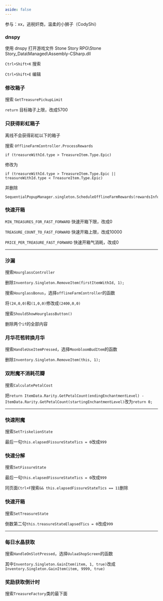 ```yaml
---
aside: false
---
```


参与：xx，逃税奸商，温柔的小狮子（CodyShi）

### dnspy

使用 dnspy 打开游戏文件 Stone Story RPG\Stone Story_Data\Managed\Assembly-CSharp.dll



`Ctrl+Shift+K` 搜索

`Ctrl+Shift+E` 编辑



###  修改箱子

搜索 `GetTreasurePickupLimit`   

`return`    目标箱子上限，改成5700



###  只获得彩虹箱子

离线不会获得彩虹以下的箱子

搜索 `OfflineFarmController.ProcessRewards`

```
if (treasureWithId.type > TreasureItem.Type.Epic) 
```

修改为

```
if (treasureWithId.type > TreasureItem.Type.Epic || treasureWithId.type < TreasureItem.Type.Epic)
```

并删除

```
SequentialPopupManager.singleton.ScheduleOfflineFarmRewards(rewardsInfo);
```





###  快速开箱

`MIN_TREASURES_FOR_FAST_FORWARD`    快速开箱下限，改成0

`TREASURE_COUNT_TO_FAST_FORWARD`   快速开箱上限，改成10000

`PRICE_PER_TREASURE_FAST_FORWARD`   快速开箱气消耗，改成0


---


###  沙漏

搜索`HourglassController`

删除`Inventory.Singleton.RemoveItem(firstItemWithId, 1);`



搜索`HourglassBonus`，选择`offlineFarmController`的函数

将`(24,0,0)`和`(1,0,0)`修改成`(2400,0,0)`



搜索`ShouldShowHourglassButton()`

删除两个`if`的全部内容



###  月华花苞转换月华

搜索`HandleUseItemPressed`，选择`MoonbloomBudItem`的函数

删除`Inventory.Singleton.RemoveItem(this, 1);`



###  双附魔不消耗花瓣

搜索`CalculatePetalCost`

把`return ItemData.Rarity.GetPetalCount(endingEnchantmentLevel) - ItemData.Rarity.GetPetalCount(startingEnchantmentLevel)`改为`return 0;`


---


###  快速附魔

搜索`SetTriskelionState`

最后一句`this.elapsedFissureStateTics = 0`改成`999`



###  快速分解

搜索`SetFissureState`

最后一句`this.elapsedFissureStateTics = 0`改成`999`

同页面`Ctrl+F`搜索`&& this.elapsedFissureStateTics == 11`删除



###  快速开箱

搜索`SetTreasureState`

倒数第二句`this.treasureStateElapsedTics = 0`改成`999`


---


###  每日水晶获取

搜索`HandleOnSlotPressed`，选择`UulaaShopScreen`的函数

其中`Inventory.Singleton.GainItem(item, 1, true)`改成`Inventory.Singleton.GainItem(item, 9999, true)`



###  奖励获取倒计时

搜索`TreasureFactory`类的最下面

